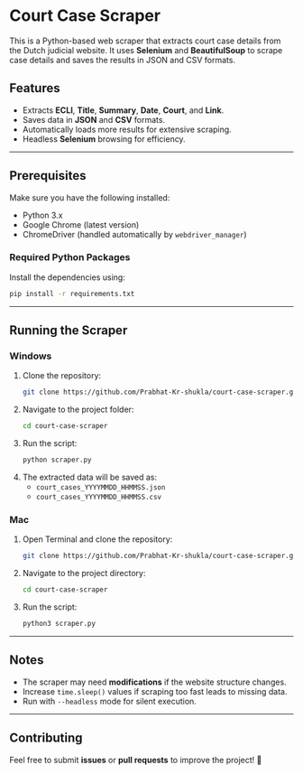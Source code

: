 # Court Case Scraper

This is a Python-based web scraper that extracts court case details from the Dutch judicial website. It uses **Selenium** and **BeautifulSoup** to scrape case details and saves the results in JSON and CSV formats.

## Features
- Extracts **ECLI**, **Title**, **Summary**, **Date**, **Court**, and **Link**.
- Saves data in **JSON** and **CSV** formats.
- Automatically loads more results for extensive scraping.
- Headless **Selenium** browsing for efficiency.

---

## Prerequisites
Make sure you have the following installed:

- Python 3.x
- Google Chrome (latest version)
- ChromeDriver (handled automatically by `webdriver_manager`)

### Required Python Packages
Install the dependencies using:
```sh
pip install -r requirements.txt
```

---

## Running the Scraper
### Windows
1. Clone the repository:
   ```sh
   git clone https://github.com/Prabhat-Kr-shukla/court-case-scraper.git
   ```
2. Navigate to the project folder:
   ```sh
   cd court-case-scraper
   ```
3. Run the script:
   ```sh
   python scraper.py
   ```
4. The extracted data will be saved as:
   - `court_cases_YYYYMMDD_HHMMSS.json`
   - `court_cases_YYYYMMDD_HHMMSS.csv`

### Mac
1. Open Terminal and clone the repository:
   ```sh
   git clone https://github.com/Prabhat-Kr-shukla/court-case-scraper.git
   ```
2. Navigate to the project directory:
   ```sh
   cd court-case-scraper
   ```
3. Run the script:
   ```sh
   python3 scraper.py
   ```

---

## Notes
- The scraper may need **modifications** if the website structure changes.
- Increase `time.sleep()` values if scraping too fast leads to missing data.
- Run with `--headless` mode for silent execution.

---

## Contributing
Feel free to submit **issues** or **pull requests** to improve the project! 🚀
